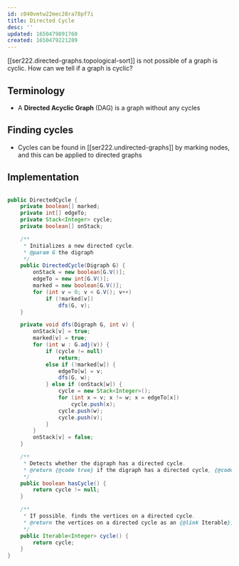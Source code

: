```yaml
---
id: c040vmtw22mec28ra78pf7i
title: Directed Cycle
desc: ''
updated: 1650479891760
created: 1650479221289
---
```


[[ser222.directed-graphs.topological-sort]] is not possible of a graph is cyclic. How can we tell if a graph is cyclic?

## Terminology

- A **Directed Acyclic Graph** (DAG) is a graph without any cycles

## Finding cycles

- Cycles can be found in [[ser222.undirected-graphs]] by marking nodes, and this can be applied to directed graphs

## Implementation

```java

public DirectedCycle {
    private boolean[] marked;
    private int[] edgeTo;
    private Stack<Integer> cycle;
    private boolean[] onStack;

    /**
     * Initializes a new directed cycle.
     * @param G the digraph
     */
    public DirectedCycle(Digraph G) {
        onStack = new boolean[G.V()];
        edgeTo = new int[G.V()];
        marked = new boolean[G.V()];
        for (int v = 0; v < G.V(); v++)
            if (!marked[v])
                dfs(G, v);
    }

    private void dfs(Digraph G, int v) {
        onStack[v] = true;
        marked[v] = true;
        for (int w : G.adj(v)) {
            if (cycle != null)
                return;
            else if (!marked[w]) {
                edgeTo[w] = v;
                dfs(G, w);
            } else if (onStack[w]) {
                cycle = new Stack<Integer>();
                for (int x = v; x != w; x = edgeTo[x])
                    cycle.push(x);
                cycle.push(w);
                cycle.push(v);
            }
        }
        onStack[v] = false;
    }

    /**
     * Detects whether the digraph has a directed cycle.
     * @return {@code true} if the digraph has a directed cycle, {@code false} otherwise
     */
    public boolean hasCycle() {
        return cycle != null;
    }

    /**
     * If possible, finds the vertices on a directed cycle.
     * @return the vertices on a directed cycle as an {@link Iterable}, or {@code null} if there is no such cycle
     */
    public Iterable<Integer> cycle() {
        return cycle;
    }
}
```
